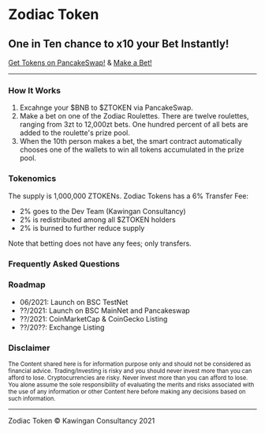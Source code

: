 # Zodiac Token
## One in Ten chance to x10 your Bet Instantly!

[Get Tokens on PancakeSwap!](http://example.com/) &amp; [Make a Bet!](http://example.com/)

---

### How It Works

1. Excahnge your $BNB to $ZTOKEN via PancakeSwap.
2. Make a bet on one of the Zodiac Roulettes. There are twelve roulettes, ranging from 3zt to 12,000zt bets. One hundred percent of all bets are added to the roulette's prize pool.
3. When the 10th person makes a bet, the smart contract automatically chooses one of the wallets to win all tokens accumulated in the prize pool.

### Tokenomics

The supply is 1,000,000 ZTOKENs. Zodiac Tokens has a 6% Transfer Fee:

- 2% goes to the Dev Team (Kawingan Consultancy)
- 2% is redistributed among all $ZTOKEN holders
- 2% is burned to further reduce supply

Note that betting does not have any fees; only transfers.

### Frequently Asked Questions

### Roadmap

- 06/2021: Launch on BSC TestNet
- ??/2021: Launch on BSC MainNet and Pancakeswap
- ??/2021: CoinMarketCap & CoinGecko Listing
- ??/20??: Exchange Listing

### Disclaimer

<sub>The Content shared here is for information purpose only and should not be considered as financial advice. Trading/Investing is risky and you should never invest more than you can afford to lose. Cryptocurrencies are risky. Never invest more than you can afford to lose. You alone assume the sole responsibility of evaluating the merits and risks associated with the use of any information or other Content here before making any decisions based on such information.</sub>

---

Zodiac Token &copy; Kawingan Consultancy 2021
